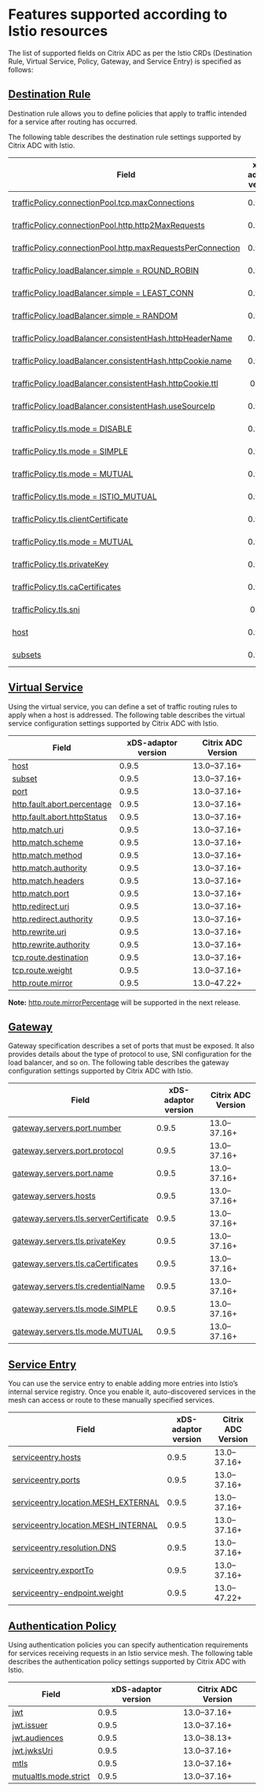 # Features supported according to Istio resources

The list of supported fields on Citrix ADC as per the Istio CRDs (Destination Rule, Virtual Service, Policy, Gateway, and Service Entry) is specified as follows:

## [Destination Rule](https://istio.io/latest/docs/reference/config/networking/destination-rule/)

Destination rule allows you to define policies that apply to traffic intended for a service after routing has occurred.

The following table describes the destination rule settings supported by Citrix ADC with Istio.

| Field                                                      | xDS-adaptor version| Citrix ADC Version |
|------------------------------------------------------------|---------------|-----------------------|
| [trafficPolicy.connectionPool.tcp.maxConnections](https://istio.io/docs/reference/config/networking/v1alpha3/destination-rule/#ConnectionPoolSettings-TCPSettings)          | 0.9.5 | 13.0–37.16+  |
| [trafficPolicy.connectionPool.http.http2MaxRequests](https://istio.io/docs/reference/config/networking/v1alpha3/destination-rule/#ConnectionPoolSettings-HTTPSettings)       | 0.9.5 | 13.0–37.16+ | 
| [trafficPolicy.connectionPool.http.maxRequestsPerConnection](https://istio.io/docs/reference/config/networking/v1alpha3/destination-rule/#ConnectionPoolSettings-HTTPSettings) | 0.9.5 | 13.0–37.16+  |
| [trafficPolicy.loadBalancer.simple = ROUND_ROBIN](https://istio.io/latest/docs/reference/config/networking/destination-rule/#LoadBalancerSettings-SimpleLB)           | 0.9.5 | 13.0–37.16+  | 
| [trafficPolicy.loadBalancer.simple = LEAST_CONN](https://istio.io/latest/docs/reference/config/networking/destination-rule/#LoadBalancerSettings-SimpleLB)          | 0.9.5                     | 13.0–37.16+  | 
| [trafficPolicy.loadBalancer.simple = RANDOM](https://istio.io/latest/docs/reference/config/networking/destination-rule/#LoadBalancerSettings-SimpleLB)               | 0.9.5          | 13.0–37.16+  | 
| [trafficPolicy.loadBalancer.consistentHash.httpHeaderName](https://istio.io/latest/docs/reference/config/networking/destination-rule/#LoadBalancerSettings-ConsistentHashLB)  | 0.9.5  | 13.0–37.16+  | 
| [trafficPolicy.loadBalancer.consistentHash.httpCookie.name](https://istio.io/latest/docs/reference/config/networking/destination-rule/#LoadBalancerSettings-ConsistentHashLB) | 0.9.5   | 13.0–37.16+  | 
| [trafficPolicy.loadBalancer.consistentHash.httpCookie.ttl](https://istio.io/latest/docs/reference/config/networking/destination-rule/#LoadBalancerSettings-ConsistentHashLB-HTTPCookie)   |  0.9.5 | 13.0–37.16+  | 
| [trafficPolicy.loadBalancer.consistentHash.useSourceIp](https://istio.io/latest/docs/reference/config/networking/destination-rule/#LoadBalancerSettings-ConsistentHashLB)      | 0.9.5     | 13.0–37.16+  | 
| [trafficPolicy.tls.mode = DISABLE](https://istio.io/docs/reference/config/networking/v1alpha3/destination-rule/#TLSSettings-TLSmode)                          | 0.9.5  | 13.0–37.16+  | 
| [trafficPolicy.tls.mode = SIMPLE](https://istio.io/docs/reference/config/networking/v1alpha3/destination-rule/#TLSSettings-TLSmode)                         | 0.9.5   | 13.0–37.16+  | 
| [trafficPolicy.tls.mode = MUTUAL](https://istio.io/docs/reference/config/networking/v1alpha3/destination-rule/#TLSSettings-TLSmode)                           | 0.9.5    | 13.0–37.16+  | 
| [trafficPolicy.tls.mode = ISTIO_MUTUAL](https://istio.io/docs/reference/config/networking/v1alpha3/destination-rule/#TLSSettings-TLSmode)                      | 0.9.5           | 13.0–37.16+  | 
| [trafficPolicy.tls.clientCertificate](https://istio.io/docs/reference/config/networking/v1alpha3/destination-rule/#TLSSettings)                         | 0.9.5          | 13.0–37.16+  | 
| [trafficPolicy.tls.mode = MUTUAL](https://istio.io/docs/reference/config/networking/v1alpha3/destination-rule/#TLSSettings-TLSmode)                                 | 0.9.5         | 13.0–37.16+ |
| [trafficPolicy.tls.privateKey](https://istio.io/docs/reference/config/networking/v1alpha3/destination-rule/#TLSSettings)                               | 0.9.5   | 13.0–37.16+  | 
| [trafficPolicy.tls.caCertificates](https://istio.io/docs/reference/config/networking/v1alpha3/destination-rule/#TLSSettings)                           | 0.9.5           | 13.0–37.16+  | 
| [trafficPolicy.tls.sni](https://istio.io/docs/reference/config/networking/v1alpha3/destination-rule/#TLSSettings)                                      |  0.9.5         | 13.0–37.16+  | 
| [host](https://istio.io/docs/reference/config/networking/v1alpha3/destination-rule/#DestinationRule) | 0.9.5         | 13.0–37.16+  | 
| [subsets](https://istio.io/docs/reference/config/networking/v1alpha3/destination-rule/#Subset)    | 0.9.5      | 13.0–37.16+  | 


## [Virtual Service](https://istio.io/latest/docs/reference/config/networking/virtual-service/)

Using the virtual service, you can define a set of traffic routing rules to apply when a host is addressed. The following table describes the virtual service configuration settings supported by Citrix ADC with Istio.

| Field                       | xDS-adaptor version | Citrix ADC Version |
|-----------------------------|---------------|---------------------------|
| [host](https://istio.io/docs/reference/config/networking/v1alpha3/virtual-service/#Destination)                      | 0.9.5         | 13.0–37.16+  | 
| [subset](https://istio.io/docs/reference/config/networking/v1alpha3/virtual-service/#Destination)                    | 0.9.5         | 13.0–37.16+  | 
| [port](https://istio.io/docs/reference/config/networking/v1alpha3/virtual-service/#Destination)                        | 0.9.5         | 13.0–37.16+  | 
| [http.fault.abort.percentage](https://istio.io/docs/reference/config/networking/v1alpha3/virtual-service/#HTTPFaultInjection-Abort) | 0.9.5         | 13.0–37.16+  | 
| [http.fault.abort.httpStatus](https://istio.io/docs/reference/config/networking/v1alpha3/virtual-service/#HTTPFaultInjection-Abort) | 0.9.5          | 13.0–37.16+  | 
| [http.match.uri](https://istio.io/docs/reference/config/networking/v1alpha3/virtual-service/#HTTPMatchRequest)             | 0.9.5                 | 13.0–37.16+  | 
| [http.match.scheme](https://istio.io/docs/reference/config/networking/v1alpha3/virtual-service/#HTTPMatchRequest)          | 0.9.5                  | 13.0–37.16+  | 
| [http.match.method](https://istio.io/docs/reference/config/networking/v1alpha3/virtual-service/#HTTPMatchRequest)          | 0.9.5                  | 13.0–37.16+  | 
| [http.match.authority](https://istio.io/docs/reference/config/networking/v1alpha3/virtual-service/#HTTPMatchRequest)        | 0.9.5                  | 13.0–37.16+  | 
| [http.match.headers](https://istio.io/docs/reference/config/networking/v1alpha3/virtual-service/#HTTPMatchRequest)          | 0.9.5                | 13.0–37.16+  | 
| [http.match.port](https://istio.io/docs/reference/config/networking/v1alpha3/virtual-service/#HTTPMatchRequest)            | 0.9.5                  |13.0–37.16+  | 
| [http.redirect.uri](https://istio.io/docs/reference/config/networking/v1alpha3/virtual-service/#HTTPRedirect)           | 0.9.5                     | 13.0–37.16+  | 
| [http.redirect.authority](https://istio.io/docs/reference/config/networking/v1alpha3/virtual-service/#HTTPRedirect)     | 0.9.5                   | 13.0–37.16+  | 
| [http.rewrite.uri](https://istio.io/docs/reference/config/networking/v1alpha3/virtual-service/#HTTPRewrite)          | 0.9.5              |13.0–37.16+  | 
| [http.rewrite.authority](https://istio.io/docs/reference/config/networking/v1alpha3/virtual-service/#HTTPRewrite)       | 0.9.5         | 13.0–37.16+  | 
| [tcp.route.destination](https://istio.io/docs/reference/config/networking/v1alpha3/virtual-service/#TCPRoute)         | 0.9.5         | 13.0–37.16+  | 
| [tcp.route.weight](https://istio.io/docs/reference/config/networking/v1alpha3/virtual-service/#TCPRoute)         | 0.9.5         | 13.0–37.16+  | 
| [http.route.mirror](https://istio.io/docs/reference/config/networking/virtual-service/#HTTPRoute) | 0.9.5 | 13.0–47.22+  | 

**Note:** [http.route.mirrorPercentage](https://istio.io/docs/reference/config/networking/virtual-service/#HTTPRoute) will be supported in the next release.


## [Gateway](https://istio.io/latest/docs/reference/config/networking/gateway/)

Gateway specification describes a set of ports that must be exposed. It also provides details about the type of protocol to use, SNI configuration for the load balancer, and so on. The following table describes the gateway configuration settings supported by Citrix ADC with Istio.

| Field                                 | xDS-adaptor version | Citrix ADC Version |
|---------------------------------------|---------------|-----------------------------|
| [gateway.servers.port.number](https://istio.io/docs/reference/config/networking/v1alpha3/gateway/#Port)          | 0.9.5         | 13.0–37.16+  | 
| [gateway.servers.port.protocol](https://istio.io/docs/reference/config/networking/v1alpha3/gateway/#Port)        | 0.9.5         | 13.0–37.16+  |
| [gateway.servers.port.name](https://istio.io/docs/reference/config/networking/v1alpha3/gateway/#Port)            | 0.9.5         | 13.0–37.16+  |
| [gateway.servers.hosts](https://istio.io/docs/reference/config/networking/v1alpha3/gateway/#Server)     | 0.9.5         |13.0–37.16+  | 
| [gateway.servers.tls.serverCertificate](https://istio.io/docs/reference/config/networking/v1alpha3/gateway/#Server-TLSOptions) | 0.9.5         | 13.0–37.16+  | 
| [gateway.servers.tls.privateKey](https://istio.io/docs/reference/config/networking/v1alpha3/gateway/#Server-TLSOptions)        | 0.9.5         | 13.0–37.16+  | 
| [gateway.servers.tls.caCertificates](https://istio.io/docs/reference/config/networking/v1alpha3/gateway/#Server-TLSOptions)    | 0.9.5         |13.0–37.16+  | 
| [gateway.servers.tls.credentialName](https://istio.io/docs/reference/config/networking/v1alpha3/gateway/#Server-TLSOptions)   | 0.9.5 |13.0–37.16+  | 
| [gateway.servers.tls.mode.SIMPLE](https://istio.io/docs/reference/config/networking/v1alpha3/gateway/#Server-TLSOptions-TLSmode)       | 0.9.5  | 13.0–37.16+  | 
| [gateway.servers.tls.mode.MUTUAL](https://istio.io/docs/reference/config/networking/v1alpha3/gateway/#Server-TLSOptions-TLSmode)  | 0.9.5        |13.0–37.16+  | 

## [Service Entry](https://istio.io/latest/docs/reference/config/networking/service-entry/)

You can use the service entry to enable adding more entries into Istio’s internal service registry. Once you enable it, auto-discovered services in the mesh can access or route to these manually specified services.

| Field                               | xDS-adaptor version |  Citrix ADC Version |
|-------------------------------------|-----------------------|--------------------- |
| [serviceentry.hosts](https://istio.io/docs/reference/config/networking/v1alpha3/service-entry/#ServiceEntry)                | 0.9.5         | 13.0–37.16+  | 
| [serviceentry.ports](https://istio.io/docs/reference/config/networking/v1alpha3/service-entry/#ServiceEntry)               | 0.9.5         | 13.0–37.16+  | 
| [serviceentry.location.MESH_EXTERNAL](https://istio.io/docs/reference/config/networking/v1alpha3/service-entry/#ServiceEntry-Location) | 0.9.5         |13.0–37.16+  | 
| [serviceentry.location.MESH_INTERNAL](https://istio.io/docs/reference/config/networking/v1alpha3/service-entry/#ServiceEntry-Location) | 0.9.5         |13.0–37.16+  | 
| [serviceentry.resolution.DNS](https://istio.io/docs/reference/config/networking/v1alpha3/service-entry/#ServiceEntry-Resolution)       | 0.9.5         |13.0–37.16+  | 
| [serviceentry.exportTo](https://istio.io/docs/reference/config/networking/v1alpha3/service-entry/#ServiceEntry)  | 0.9.5 | 13.0–37.16+  | 
| [serviceentry-endpoint.weight](https://istio.io/docs/reference/config/networking/service-entry/#ServiceEntry-Location) | 0.9.5 |13.0–47.22+  | 

## [Authentication Policy](https://istio.io/latest/docs/reference/config/security/)

Using authentication policies you can specify authentication requirements for services receiving requests in an Istio service mesh. The following table describes the authentication policy settings supported by Citrix ADC with Istio.

| Field                          | xDS-adaptor version| Citrix ADC Version|
|--------------------------------|----------------------|---------------------| 
| [jwt](https://istio.io/docs/reference/config/security/jwt/#JWTRule)| 0.9.5 |13.0–37.16+  | 
| [jwt.issuer](https://istio.io/docs/reference/config/security/jwt/#JWTRule) | 0.9.5 | 13.0–37.16+  | 
| [jwt.audiences](https://istio.io/docs/reference/config/security/jwt/#JWTRule) | 0.9.5 |13.0–38.13+|
| [jwt.jwksUri](https://istio.io/docs/reference/config/security/jwt/#JWTRule) | 0.9.5 | 13.0–37.16+  |
| [mtls](https://istio.io/latest/docs/reference/config/security/peer_authentication/#PeerAuthentication) | 0.9.5  |13.0–37.16+  | 
| [mutualtls.mode.strict](https://istio.io/latest/docs/reference/config/security/peer_authentication/#PeerAuthentication-MutualTLS-Mode) | 0.9.5 |13.0–37.16+  |
